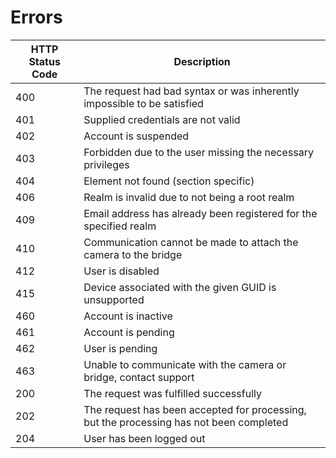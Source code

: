 # Errors

HTTP Status Code | Description
---------------- | -----------
400	| The request had bad syntax or was inherently impossible to be satisfied
401	| Supplied credentials are not valid
402	| Account is suspended
403	| Forbidden due to the user missing the necessary privileges
404	| Element not found (section specific)
406	| Realm is invalid due to not being a root realm
409	| Email address has already been registered for the specified realm
410	| Communication cannot be made to attach the camera to the bridge
412	| User is disabled
415	| Device associated with the given GUID is unsupported
460	| Account is inactive
461	| Account is pending
462	| User is pending
463	| Unable to communicate with the camera or bridge, contact support
200	| The request was fulfilled successfully
202	| The request has been accepted for processing, but the processing has not been completed
204	| User has been logged out
